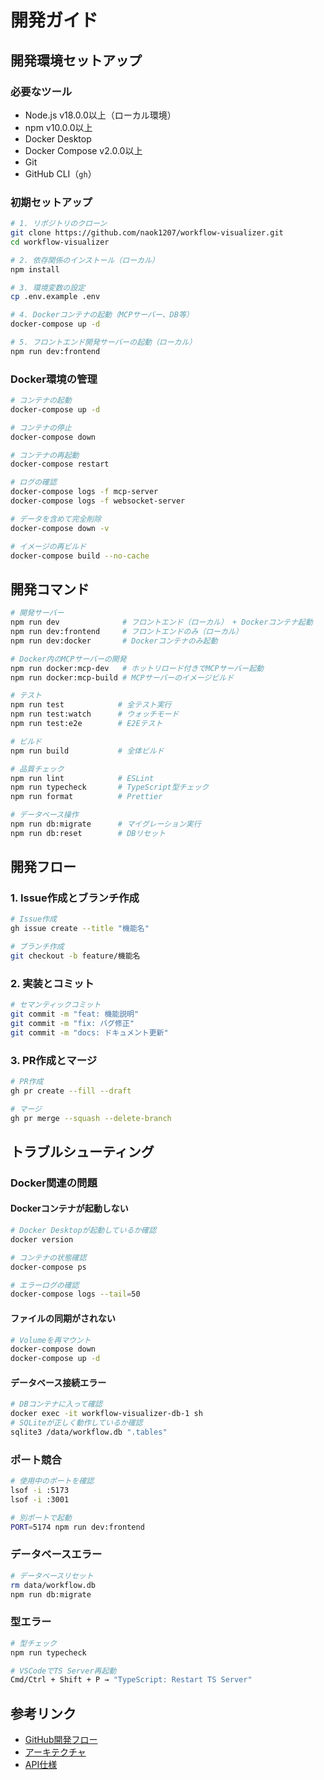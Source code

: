 # 開発ガイド

## 開発環境セットアップ

### 必要なツール
- Node.js v18.0.0以上（ローカル環境）
- npm v10.0.0以上
- Docker Desktop
- Docker Compose v2.0.0以上
- Git
- GitHub CLI（`gh`）

### 初期セットアップ

```bash
# 1. リポジトリのクローン
git clone https://github.com/naok1207/workflow-visualizer.git
cd workflow-visualizer

# 2. 依存関係のインストール（ローカル）
npm install

# 3. 環境変数の設定
cp .env.example .env

# 4. Dockerコンテナの起動（MCPサーバー、DB等）
docker-compose up -d

# 5. フロントエンド開発サーバーの起動（ローカル）
npm run dev:frontend
```

### Docker環境の管理

```bash
# コンテナの起動
docker-compose up -d

# コンテナの停止
docker-compose down

# コンテナの再起動
docker-compose restart

# ログの確認
docker-compose logs -f mcp-server
docker-compose logs -f websocket-server

# データを含めて完全削除
docker-compose down -v

# イメージの再ビルド
docker-compose build --no-cache
```

## 開発コマンド

```bash
# 開発サーバー
npm run dev              # フロントエンド（ローカル） + Dockerコンテナ起動
npm run dev:frontend     # フロントエンドのみ（ローカル）
npm run dev:docker       # Dockerコンテナのみ起動

# Docker内のMCPサーバーの開発
npm run docker:mcp-dev   # ホットリロード付きでMCPサーバー起動
npm run docker:mcp-build # MCPサーバーのイメージビルド

# テスト
npm run test            # 全テスト実行
npm run test:watch      # ウォッチモード
npm run test:e2e        # E2Eテスト

# ビルド
npm run build           # 全体ビルド

# 品質チェック
npm run lint            # ESLint
npm run typecheck       # TypeScript型チェック
npm run format          # Prettier

# データベース操作
npm run db:migrate      # マイグレーション実行
npm run db:reset        # DBリセット
```

## 開発フロー

### 1. Issue作成とブランチ作成

```bash
# Issue作成
gh issue create --title "機能名"

# ブランチ作成
git checkout -b feature/機能名
```

### 2. 実装とコミット

```bash
# セマンティックコミット
git commit -m "feat: 機能説明"
git commit -m "fix: バグ修正"
git commit -m "docs: ドキュメント更新"
```

### 3. PR作成とマージ

```bash
# PR作成
gh pr create --fill --draft

# マージ
gh pr merge --squash --delete-branch
```

## トラブルシューティング

### Docker関連の問題

#### Dockerコンテナが起動しない
```bash
# Docker Desktopが起動しているか確認
docker version

# コンテナの状態確認
docker-compose ps

# エラーログの確認
docker-compose logs --tail=50
```

#### ファイルの同期がされない
```bash
# Volumeを再マウント
docker-compose down
docker-compose up -d
```

#### データベース接続エラー
```bash
# DBコンテナに入って確認
docker exec -it workflow-visualizer-db-1 sh
# SQLiteが正しく動作しているか確認
sqlite3 /data/workflow.db ".tables"
```

### ポート競合
```bash
# 使用中のポートを確認
lsof -i :5173
lsof -i :3001

# 別ポートで起動
PORT=5174 npm run dev:frontend
```

### データベースエラー
```bash
# データベースリセット
rm data/workflow.db
npm run db:migrate
```

### 型エラー
```bash
# 型チェック
npm run typecheck

# VSCodeでTS Server再起動
Cmd/Ctrl + Shift + P → "TypeScript: Restart TS Server"
```

## 参考リンク

- [GitHub開発フロー](./git-workflow.md)
- [アーキテクチャ](/ARCHITECTURE.md)
- [API仕様](../api/api-spec.md)
